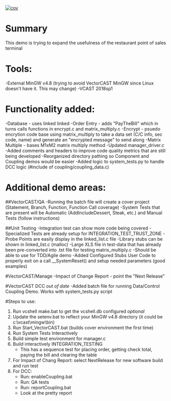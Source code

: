 [![cov](https://TimSVector.github.io/PointOfSales_v2/badges/coverage.svg)](https://github.com/TimSVector/PointOfSales_v2/actions)


# Summary

This demo is trying to expand the usefulness of the restaurant point of sales terminal

# Tools:
 -External MinGW v4.8 (trying to avoid VectorCAST MinGW since Linux doesn't have it.  This may change)
 -VCAST 2018sp1
    
# Functionality added:

-Database - uses linked linked
-Order Entry - adds "PayTheBill" which in turns calls functions in encrypt.c and matrix_multiply.c
-Encrypt - psuedo encrytion code base using matrix_multiply to take a data set (C/C info, sec code, name) and generate an "encrypted message" to send along
-Matrix Multiple - bases M1xM2 matrix multiply method
-Updated manager_driver.c 
-Added comments and headers to improve code quality metrics that are still being developed
-Reorganized directory pathing so Component and Coupling demos would be easier
-Added logic to system_tests.py to handle DCC logic (#include of coupling/coupling_data.c)
    
# Additional demo areas:

##VectorCAST/QA
-Running the batch file will create a cover project (Statement, Branch, Function, Function Call coverage)
-System Tests that are present will be Automatic (AddIncludeDessert, Steak, etc.) and Manual Tests (follow instructions)
        
##Unit Testing
-Integration test can show more code being covered
-Specialized Tests are already setup for INTEGRATION_TEST_TRUST_ZONE
-Probe Points are easily display in the linked_list.c file
-Library stubs can be shown in linked_list.c (malloc)
-Large XLS file in test-data that has already been pre-converted into .tst file for testing matrix_multiply.c
-Should be able to use for TDD/Agile demo
-Added Configured Stubs User Code to properly exit on a call __SystemReset() and setup needed parameters (good examples)
        
#VectorCAST/Manage
-Impact of Change Report - point the "Next Release"
        
#VectorCAST DCC *out of date*
-Added batch file for running Data/Control Coupling Demo.  Works with system_tests.py script

        

#Steps to use:

1. Run vcshell make.bat to get the vcshell.db configured *optional*    
2. Update the setenv.bat to reflect your MinGW v4.8 directory (it could be c:\vcast\mingw\bin)
3. Run Start_VectorCAST.bat (builds cover environment the first time)
4. Run System Tests Interactively
5. Build simple test environment for manager.c
6. Build interactively INTEGRATION_TESTING
    - This has a sequence test for placing order, getting check total, paying the bill and clearing the table
7. For Impact of Chang Report: select NextRelease for new software build and run test
8. For DCC:
    - Run: enableCoupling.bat
    - Run: QA tests
    - Run: reportCoupling.bat
    - Look at the pretty report